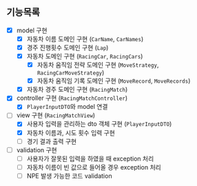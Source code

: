 ## 기능목록
- [x] model 구현
  - [x] 자동차 이름 도메인 구현 (`CarName`, `CarNames`)
  - [x] 경주 진행횟수 도메인 구현 (`Lap`)
  - [x] 자동차 도메인 구현 (`RacingCar`, `RacingCars`)
    - [x] 자동차 움직임 전략 도메인 구현 (`MoveStrategy`, `RacingCarMoveStrategy`)
    - [x] 자동차 움직임 기록 도메인 구현 (`MoveRecord`, `MoveRecords`) 
  - [x] 자동차 경주 도메인 구현 (`RacingMatch`)
- [x] controller 구현 (`RacingMatchController`)
  - [x] `PlayerInputDTO`와 model 연결
- [ ] view 구현 (`RacingMatchView`)
  - [x] 사용자 입력을 관리하는 dto 객체 구현 (`PlayerInputDTO`)
  - [x] 자동차 이름과, 시도 횟수 입력 구현
  - [ ] 경기 결과 출력 구현
- [ ] validation 구현
  - [ ] 사용자가 잘못된 입력을 하였을 때 exception 처리
  - [ ] 자동차 이름이 빈 값으로 들어올 경우 exception 처리
  - [ ] NPE 발생 가능한 코드 validation
